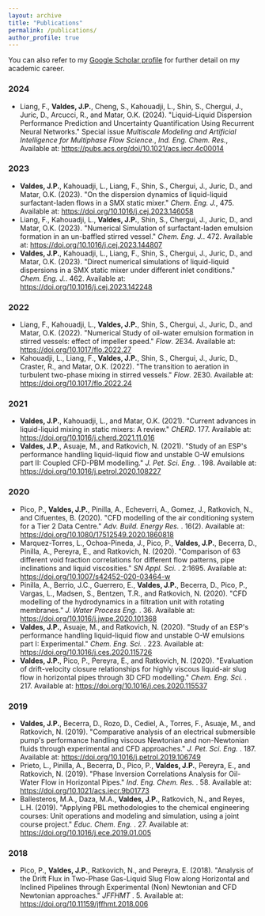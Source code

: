 ```yaml
---
layout: archive
title: "Publications"
permalink: /publications/
author_profile: true
---
```


You can also refer to my [Google Scholar profile](https://scholar.google.com/citations?user=rkSKLnYAAAAJ&hl=en) for further detail on my academic career.


### 2024

- Liang, F., **Valdes, J.P.**, Cheng, S., Kahouadji, L., Shin, S., Chergui, J., Juric, D., Arcucci, R., and Matar, O.K. (2024). "Liquid–Liquid Dispersion Performance Prediction and Uncertainty Quantification Using Recurrent Neural Networks." Special issue <i>Multiscale Modeling and Artificial Intelligence for Multiphase Flow Science.</i>, <i>Ind. Eng. Chem. Res.</i>, Available at: <https://pubs.acs.org/doi/10.1021/acs.iecr.4c00014>

### 2023

- **Valdes, J.P.**, Kahouadji, L., Liang, F., Shin, S., Chergui, J., Juric, D., and Matar, O.K. (2023). "On the dispersion dynamics of liquid-liquid surfactant-laden flows in a SMX static mixer." <i>Chem. Eng. J.</i>, 475. Available at: <https://doi.org/10.1016/j.cej.2023.146058>
- Liang, F., Kahouadji, L., **Valdes, J.P.**, Shin, S., Chergui, J., Juric, D., and Matar, O.K.  (2023). "Numerical Simulation of surfactant-laden emulsion formation in an un-baffled stirred vessel." <i>Chem. Eng. J.</i>. 472. Available at: <https://doi.org/10.1016/j.cej.2023.144807>
- **Valdes, J.P.**, Kahouadji, L., Liang, F., Shin, S., Chergui, J., Juric, D., and Matar, O.K.  (2023). "Direct numerical simulations of liquid-liquid dispersions in a SMX static mixer under different inlet conditions." <i>Chem. Eng. J.</i>. 462. Available at: <https://doi.org/10.1016/j.cej.2023.142248>

### 2022

- Liang, F., Kahouadji, L., **Valdes, J.P.**, Shin, S., Chergui, J., Juric, D., and Matar, O.K.  (2022). "Numerical Study of oil-water emulsion formation in stirred vessels: effect of impeller speed." <i>Flow</i>. 2E34. Available at: <https://doi.org/10.1017/flo.2022.27>
- Kahouadji, L., Liang, F., **Valdes, J.P.**, Shin, S., Chergui, J., Juric, D., Craster, R., and Matar, O.K.  (2022). "The transition to aeration in turbulent two-phase mixing in stirred vessels." <i>Flow</i>. 2E30. Available at: <https://doi.org/10.1017/flo.2022.24>

### 2021

- **Valdes, J.P.**, Kahouadji, L., and Matar, O.K.  (2021). "Current advances in liquid-liquid mixing in static mixers: A review." <i>ChERD</i>. 177. Available at: <https://doi.org/10.1016/j.cherd.2021.11.016>
- **Valdes, J.P.**, Asuaje, M., and Ratkovich, N.  (2021). "Study of an ESP's performance handling liquid-liquid flow and unstable O-W emulsions part II: Coupled CFD-PBM modelling." <i>J. Pet. Sci. Eng. </i>. 198. Available at: <https://doi.org/10.1016/j.petrol.2020.108227>

### 2020

- Pico, P., **Valdes, J.P.**, Pinilla, A., Echeverri, A., Gomez, J., Ratkovich, N., and Cifuentes, B.  (2020). "CFD modelling of the air conditioning system for a Tier 2 Data Centre." <i>Adv. Build. Energy Res. </i>. 16(2). Available at: <https://doi.org/10.1080/17512549.2020.1860818>
- Marquez-Torres, L., Ochoa-Pineda, J., Pico, P., **Valdes, J.P.**, Becerra, D., Pinilla, A., Pereyra, E., and Ratkovich, N.  (2020). "Comparison of 63 different void fraction correlations for different flow patterns, pipe inclinations and liquid viscosities." <i>SN Appl. Sci. </i>. 2:1695. Available at: <https://doi.org/10.1007/s42452-020-03464-w>
- Pinilla, A., Berrio, J.C., Guerrero, E., **Valdes, J.P.**, Becerra, D., Pico, P., Vargas, L., Madsen, S., Bentzen, T.R., and Ratkovich, N.  (2020). "CFD modelling of the hydrodynamics in a filtration unit with rotating membranes." <i>J. Water Process Eng. </i>. 36. Available at: <https://doi.org/10.1016/j.jwpe.2020.101368>
- **Valdes, J.P.**, Asuaje, M., and Ratkovich, N.  (2020). "Study of an ESP's performance handling liquid-liquid flow and unstable O-W emulsions part I: Experimental." <i>Chem. Eng. Sci. </i>. 223. Available at: <https://doi.org/10.1016/j.ces.2020.115726>
- **Valdes, J.P.**, Pico, P., Pereyra, E., and Ratkovich, N.  (2020). "Evaluation of drift-velocity closure relationships for highly viscous liquid-air slug flow in horizontal pipes through 3D CFD modelling." <i>Chem. Eng. Sci. </i>. 217. Available at: <https://doi.org/10.1016/j.ces.2020.115537>

### 2019

- **Valdes, J.P.**, Becerra, D., Rozo, D., Cediel, A., Torres, F., Asuaje, M., and Ratkovich, N.  (2019). "Comparative analysis of an electrical submersible pump's performance handling viscous Newtonian and non-Newtonian fluids through experimental and CFD approaches." <i>J. Pet. Sci. Eng. </i>. 187. Available at: <https://doi.org/10.1016/j.petrol.2019.106749>
- Prieto, L., Pinilla, A., Becerra, D., Pico, P., **Valdes, J.P.**, Pereyra, E., and Ratkovich, N.  (2019). "Phase Inversion Correlations Analysis for Oil-Water Flow in Horizontal Pipes." <i>Ind. Eng. Chem. Res. </i>. 58. Available at: <https://doi.org/10.1021/acs.iecr.9b01773>
- Ballesteros, M.A., Daza, M.A., **Valdes, J.P.**, Ratkovich, N., and Reyes, L.H.  (2019). "Applying PBL methodologies to the chemical engineering courses: Unit operations and modeling and simulation, using a joint course project." <i>Educ. Chem. Eng. </i>. 27. Available at: <https://doi.org/10.1016/j.ece.2019.01.005>

### 2018

- Pico, P., **Valdes, J.P.**, Ratkovich, N., and Pereyra, E.  (2018). "Analysis of the Drift Flux in Two-Phase Gas-Liquid Slug Flow along Horizontal and Inclined Pipelines through Experimental (Non) Newtonian and CFD Newtonian approaches." <i>JFFHMT </i>. 5. Available at: <https://doi.org/10.11159/jffhmt.2018.006>

